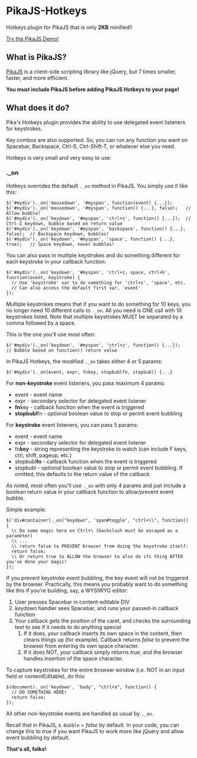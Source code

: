 # PikaJS-Hotkeys

Hotkeys plugin for PikaJS that is only **2KB** minified!!

[Try the PikaJS Demo!](https://pikajs.com/)

## What is PikaJS?

[PikaJS](https://github.com/Scottie35/PikaJS) is a client-side scripting library like jQuery, but 7 times smaller, faster, and more efficient.

**You must include PikaJS before adding PikaJS Hotkeys to your page!**

## What does it do?

Pika's Hotkeys plugin provides the ability to use delegated event listeners for keystrokes.

Key combos are also supported. So, you can run any function you want on Spacebar, Backspace, Ctrl-S, Ctrl-Shift-T, or whatever else you need.

Hotkeys is very small and very easy to use:

### ._on

Hotkeys overrides the default `._on` method in PikaJS. You simply use it like this:

    $('#mydiv')._on('mousedown', '#myspan', function(event) {...});
    $('#mydiv')._on('mousedown', '#myspan', function() {...}, false);   // Allow bubble!
    $('#mydiv')._on('keydown', '#myspan', 'ctrl+z', function() {...});  // Ctrl-Z keydown, bubble based on return value
    $('#mydiv')._on('keydown', '#myspan', 'backspace', function() {...}, false);  // Backspace keydown, bubbles!
    $('#mydiv')._on('keydown', '#myspan', 'space', function() {...}, true);   // Space keydown, never bubbles!

You can also pass in multiple keystrokes and do something different for each keystroke in your callback function:
		
    $('#mydiv')._on('keydown', '#myspan', 'ctrl+z, space, ctrl+b', function(event, keystroke) {
      // Use 'keystroke' var to do something for 'ctrl+z', 'space', etc.
      // Can also access the default first var, 'event'
    });
		
Multiple keystrokes means that if you want to do something for 10 keys, you no longer need 10 different calls to `._on`. All you need is ONE call with 10 keystrokes listed. Note that multiple keystrokes MUST be separated by a comma followed by a space.

This is the one you'll use most often:
		
    $('#mydiv')._on('keydown', '#myspan', 'ctrl+z', function() {...});    // Bubble based on function() return value
		
In PikaJS Hotkeys, the modified `._on` takes either 4 or 5 params:

    $('#mydiv')._on(event, expr, fnkey, stopbublfn, stopbubl) {...}

For **non-keystroke** event listeners, you pass maximum 4 params:

- event - event name
- expr - secondary selector for delegated event listener
- **fn**key - callback function when the event is triggered
- **stopbubl**fn - *optional* boolean value to stop or permit event bubbling

For **keystroke** event listeners, you can pass 5 params:

- event - event name
- expr - secondary selector for delegated event listener
- fn**key** - string representing the keystroke to watch (can include F keys, ctrl, shift, pageup, etc.)
- stopbubl**fn** - callback function when the event is triggered
- stopbubl - *optional* boolean value to stop or permit event bubbling. If omitted, this defaults to the return value of the callback

As noted, most often you'll use `._on` with only 4 params and just include a boolean return value in your callback function to allow/prevent event bubble.

Simple example:

    $('div#container)._on("keydown", 'span#toggle', "ctrl+\\", function() {
      \\ Do some magic here on Ctrl+\ (backslash must be escaped as a parameter)
      \\ ...
      \\ return false to PREVENT browser from doing the keystroke itself:
      return false;
      \\ Or return true to ALLOW the browser to also do its thing AFTER you've done your magic!
    });

If you prevent keystroke event bubbling, the key event will not be triggered by the browser. Practically, this means you probably want to do something like this if you're building, say, a WYSIWYG editor:

1. User presses Spacebar in content-editable DIV
2. *keydown* handler sees Spacebar, and runs your passed-in callback function
3. Your callback gets the position of the caret, and checks the surrounding text to see if it needs to do anything special
	1. If it does, your callback inserts its own space in the content, then cleans things up (for example). Callback returns *false* to prevent the browser from entering its own space character.
	2. If it does NOT, your callback simply returns *true*, and the browser handles insertion of the space character.

To capture keystrokes for the entire browser window (i.e. NOT in an input field or contentEditable), do this:

	$(document)._on('keydown', 'body', "ctrl+a", function() {
	  // DO SOMETHING HERE!
	  return false;
	});

All other non-keystroke events are handled as usual by `._on`.

Recall that in PikaJS, `$.Bubble` = *false* by default. In your code, you can change this to *true* if you want PikaJS to work more like jQuery and allow event bubbling by default.

**That's all, folks!**
